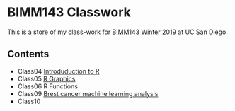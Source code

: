 # BIMM143 Classwork

This is a store of my class-work for [BIMM143 Winter 2019](https://bioboot.github.io/bimm143_W19/) at UC San Diego.

## Contents
- Class04 [Introduduction to R]()
- Class05 [R Graphics](https://github.com/bioboot/bimm143_W19_classwork/blob/master/class05/class05.md)
- Class06 R Functions
- Class09 [Brest cancer machine learning analysis](https://github.com/bioboot/bimm143_W19_classwork/blob/master/class09/class09.md)
- Class10 

